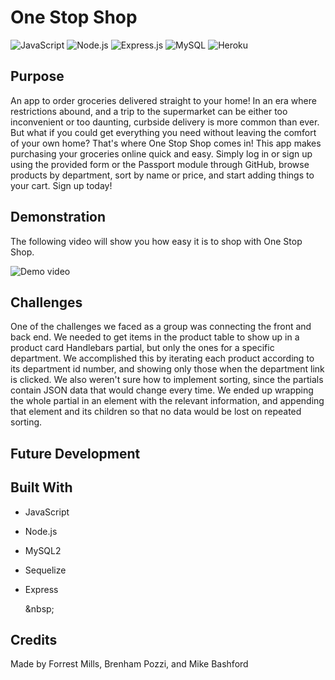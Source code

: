 # One Stop Shop
![JavaScript](https://img.shields.io/badge/JavaScript-F7DF1E?style=for-the-badge&logo=javascript&logoColor=black)
![Node.js](	https://img.shields.io/badge/Node.js-43853D?style=for-the-badge&logo=node.js&logoColor=white)
![Express.js](https://img.shields.io/badge/Express.js-404D59?style=for-the-badge)
![MySQL](https://img.shields.io/badge/MySQL-00000F?style=for-the-badge&logo=mysql&logoColor=white)
![Heroku](https://img.shields.io/badge/Heroku-430098?style=for-the-badge&logo=heroku&logoColor=white)


## Purpose

An app to order groceries delivered straight to your home!
In an era where restrictions abound, and a trip to the supermarket can be either too inconvenient or too daunting, curbside delivery is more common than ever. But what if you could get everything you need without leaving the comfort of your own home? That's where One Stop Shop comes in! This app makes purchasing your groceries online quick and easy. Simply log in or sign up using the provided form or the Passport module through GitHub, browse products by department, sort by name or price, and start adding things to your cart. Sign up today!


## Demonstration

The following video will show you how easy it is to shop with One Stop Shop.

![Demo video](./assets/one-stop-shop-demo.gif)

## Challenges

One of the challenges we faced as a group was connecting the front and back end. We needed to get items in the product table to show up in a product card Handlebars partial,  but only the ones for a specific department. We accomplished this by iterating each product according to its department id number, and showing only those when the department link is clicked. We also weren't sure how to implement sorting, since the partials contain JSON data that would change every time. We ended up wrapping the whole partial in an element with the relevant information, and appending that element and its children so that no data would be lost on repeated sorting.

## Future Development


## Built With

- JavaScript
- Node.js
- MySQL2
- Sequelize
- Express

    \&nbsp;

## Credits

Made by Forrest Mills, Brenham Pozzi, and Mike Bashford
